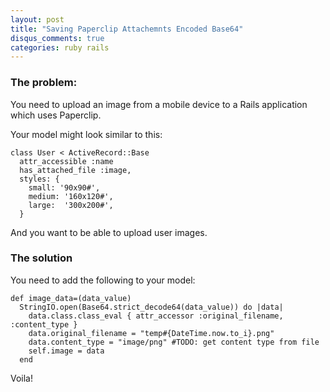 ```yaml
---
layout: post
title: "Saving Paperclip Attachemnts Encoded Base64"
disqus_comments: true
categories: ruby rails
---
```


### The problem:
You need to upload an image from a mobile device to a Rails application which uses Paperclip.

Your model might look similar to this:


    class User < ActiveRecord::Base
      attr_accessible :name
      has_attached_file :image,
      styles: {
        small: '90x90#',
        medium: '160x120#',
        large:  '300x200#',
      }
And you want to be able to upload user images.

### The solution

You need to add the following to your model:

    def image_data=(data_value)
      StringIO.open(Base64.strict_decode64(data_value)) do |data|
        data.class.class_eval { attr_accessor :original_filename, :content_type }
        data.original_filename = "temp#{DateTime.now.to_i}.png"
        data.content_type = "image/png" #TODO: get content type from file
        self.image = data
      end
      
Voila!
